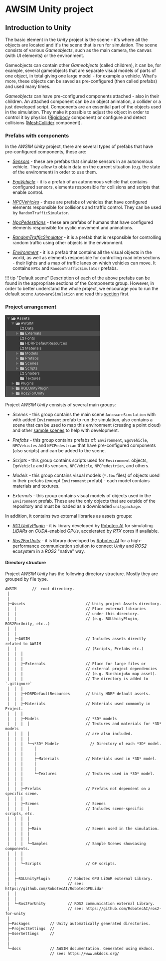 
# AWSIM Unity project
## Introduction to Unity
The basic element in the *Unity* project is the scene - it's where all the objects are located and it's the scene that is run for simulation. The scene consists of various *Gameobjects*, such as the main camera, the canvas (with UI elements) or the environment.

Gameobjects can contain other *Gameobjects* (called children), it can be, for example, several gameobjects  that are separate visual models of parts of one object, in total giving one large model - for example a vehicle. What's more, these objects can be saved as pre-configured (then called prefabs) and used many times.

*Gameobjects* can have pre-configured components attached - also in their children. An attached component can be an object animation, a collider or a just developed script.
Components are an essential part of the objects used in the simulation. They make it possible to adjust the object in order to control it by physics ([Rigidbody](https://docs.unity3d.com/ScriptReference/Rigidbody.html) component) or configure and detect collisions ([MeshCollider](https://docs.unity3d.com/Manual/class-MeshCollider.html) component).


### Prefabs with components
In the *AWSIM Unity* project, there are several types of prefabs that have pre-configured components, these are:

- [*Sensors*](../Components/Sensors/VehicleStatus/) - these are prefabs that simulate sensors in an autonomous vehicle. They allow to obtain data on the current situation (e.g. the state of the environment) in order to use them.
  
- [*EgoVehicle*](../Components/EgoVehicle/) - it is a prefab of an autonomous vehicle that contains configured sensors, elements responsible for collisions and scripts that enable control.
  
- [*NPCVehicles*](../Components/NPCs/Vehicle/) - these are prefabs of vehicles that have configured elements responsible for collisions and traffic control. They can be used by `RandomTrafficSimulator`.
  
- [*NpcPedestrians*](../Components/NPCs/Pedestrian/) - these are prefabs of humans that have configured elements responsible for cyclic movement and animations.
  
- [*RandomTrafficSimulator*](../Components/Environment/TrafficComponents/) - it is a prefab that is responsible for controlling random traffic using other objects in the environment.
  
- [*Environment*](../Components/Environment/Environment/) - it is a prefab that contains all the visual objects in the world, as well as elements responsible for controlling road intersections - their lights and a map of traffic lanes on which vehicles can move. It contains `NPCs` and `RandomTrafficSimulator` prefabs.

!!! tip "Default scene"
    Description of each of the above prefabs can be found in the appropriate sections of the Components group. However, in order to better understand the whole project, we encourage you to run the default scene `AutowareSimulation` and read this [section](../Components/Scene/) first.

### Project arrangement
![awsim_project](awsim_project.png)

Project *AWSIM Unity* consists of several main groups:

- *Scenes* - this group contains the main scene `AutowareSimulation` with with added `Environment` prefab to run the simulation, also contains a scene that can be used to map this environment (creating a point cloud) and other [sample scenes](../DefaultExistingScenes/) to help with development.
  
- *Prefabs* - this group contains prefabs of: `Environment`, `EgoVehicle`, `NPCVehicles` and `NPCPedestrian` that have pre-configured components (also scripts) and can be added to the scene.
  
- *Scripts* - this group contains scripts used for `Environment` objects, `EgoVehicle` and its sensors, `NPCVehicle`, `NPCPedestrian`, and others.
  
- *Models* - this group contains visual models (`*.fbx` files) of objects used in their prefabs (except `Environment` prefab) - each model contains materials and textures.
  
- *Externals* - this group contains visual models of objects used in the `Environment` prefab. These are the only objects that are outside of the repository and must be loaded as a downloaded `unitypackage`.

In addition, it contains two external libraries as assets groups:

- [*RGLUnityPlugin*](../ExternalLibraries/RGLUnityPlugin/) - it is library developed by [Robotec.AI](https://robotec.ai/) for simulating *LiDARs* on *CUDA*-enabled *GPUs*, accelerated by *RTX* cores if available.
  
- [*Ros2ForUnity*](../ExternalLibraries/Ros2Unity/) - it is library developed by [Robotec.AI](https://robotec.ai/) for a high-performance communication solution to connect *Unity* and *ROS2* ecosystem in a *ROS2* "native" way.

#### Directory structure

Project *AWSIM Unity*  has the following directory structure. Mostly they are grouped by file type.

```
AWSIM       //  root directory.
 │
 │
 ├─Assets                           // Unity project Assets directory.
 │  │                               // Place external libraries
 │  │                               // under this directory.
 │  │                               // (e.g. RGLUnityPlugin, ROS2ForUnity, etc..)
 │  │
 │  │
 │  ├─AWSIM                         // Includes assets directly related to AWSIM
 │  |                               // (Scripts, Prefabs etc.)
 │  │  │
 │  │  │
 │  │  ├─Externals                  // Place for large files or
 │  │  |                            // external project dependencies
 │  │  |                            // (e.g. Ninshinjuku map asset).
 │  │  │                            // The directory is added to `.gitignore`
 │  │  │
 │  │  ├─HDRPDefaultResources       // Unity HDRP default assets.
 │  │  │
 │  │  ├─Materials                  // Materials used commonly in Project.
 │  │  │
 │  │  ├─Models                     // *3D* models
 │  │  │  │                         // Textures and materials for *3D* models
 │  │  │  │                         // are also included.
 │  │  │  │
 │  │  │  └─<*3D* Model>              // Directory of each *3D* model.
 │  │  │     │
 │  │  │     │
 │  │  │     ├─Materials            // Materials used in *3D* model.
 │  │  │     │
 │  │  │     │
 │  │  │     └─Textures             // Textures used in *3D* model.
 │  │  │
 │  │  │
 │  │  ├─Prefabs                    // Prefabs not dependent on a specific scene.
 │  │  │
 │  │  ├─Scenes                     // Scenes
 │  │  │  │                         // Includes scene-specific scripts, etc.
 │  │  │  │
 │  │  │  │
 │  │  │  ├─Main                    // Scenes used in the simulation.
 │  │  │  │
 │  │  │  │
 │  │  │  └─Samples                 // Sample Scenes showcasing components.
 │  │  │
 │  │  │
 │  │  └─Scripts                    // C# scripts.
 │  │
 │  │
 │  ├─RGLUnityPlugin        // Robotec GPU LiDAR external Library.
 │  │                       // see: https://github.com/RobotecAI/RobotecGPULidar
 │  │
 │  │
 │  └─Ros2ForUnity          // ROS2 communication external Library.
 │                          // see: https://github.com/RobotecAI/ros2-for-unity
 │
 ├─Packages         // Unity automatically generated directories.
 ├─ProjectSettings  //
 ├─UserSettings     //
 │
 │
 └─docs             // AWSIM documentation. Generated using mkdocs.
                    // see: https://www.mkdocs.org/

```


